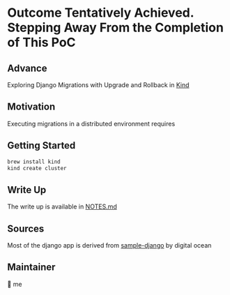 # Outcome Tentatively Achieved. Stepping Away From the Completion of This PoC

## Advance

Exploring Django Migrations with Upgrade and Rollback in [Kind](https://kind.sigs.k8s.io/)

## Motivation

Executing migrations in a distributed environment requires

## Getting Started

```bash
brew install kind
kind create cluster
```

## Write Up

The write up is available in [NOTES.md](./docs/NOTES.md)

## Sources

Most of the django app is derived from [sample-django](https://github.com/digitalocean/sample-django) by digital ocean

## Maintainer

🚀 me
